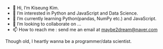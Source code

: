 - 👋 Hi, I’m Kiseung Kim.
- 👀 I’m interested in Python and JavaScript and Data Science.
- 🌱 I’m currently learning Python(pandas, NumPy etc.) and JavaScript.
- 💞️ I’m looking to collaborate on ...
- 📫 How to reach me : send me an email at maybe2dream@naver.com

<!---
maybe2dream/maybe2dream is a ✨ special ✨ repository because its `README.md` (this file) appears on your GitHub profile.
You can click the Preview link to take a look at your changes.
--->
Though old, I heartly wanna be a programmer/data scientist.
